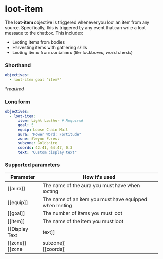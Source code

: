 # loot-item

The **loot-item** objective is triggered whenever you loot an item from any source. Specifically, this is triggered by any event that can write a loot message to the chatbox. This includes:

* Looting items from bodies
* Harvesting items with gathering skills
* Looting items from containers (like lockboxes, world chests)

### Shorthand

```yaml
objectives:
  - loot-item goal "item*"
```

_*required_

### Long form

```yaml
objectives:
  - loot-item:
      item: Light Leather # Required
      goal: 5
      equip: Loose Chain Mail
      aura: "Power Word: Fortitude"
      zone: Elwynn Forest
      subzone: Goldshire
      coords: 42.41, 64.47, 0.3
      text: "Custom display text"
```

### Supported parameters

| Parameter | How it's used |
|---|---|
| [[aura]] | The name of the aura you must have when looting |
| [[equip]] | The name of an item you must have equipped when looting |
| [[goal]] | The number of items you must loot |
| [[item]] | The name of the item you must loot |
| [[Display Text | text]] | Custom display text for this objective |
| [[zone]]<br/>[[zone | subzone]]<br/>[[coords]] | The location you must be in when looting this item |
